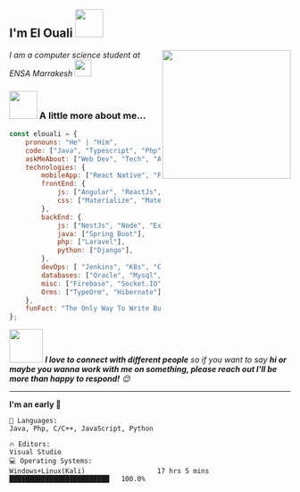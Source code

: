 
<h2>I'm El Ouali <img src="https://media.giphy.com/media/12oufCB0MyZ1Go/giphy.gif" width="50"></h2>
<img align='right' src="https://media.giphy.com/media/M9gbBd9nbDrOTu1Mqx/giphy.gif" width="230">
<p><em>I am a computer science student at ENSA Marrakesh <img src="https://media.giphy.com/media/WUlplcMpOCEmTGBtBW/giphy.gif" width="30"> 
</em></p>


### <img src="https://media.giphy.com/media/VgCDAzcKvsR6OM0uWg/giphy.gif" width="50"> A little more about me...  

```javascript
const elouali = {
    pronouns: "He" | "Him",
    code: ["Java", "Typescript", "Php", "Python", "C", "C++"],
    askMeAbout: ["Web Dev", "Tech", "App dev", "Writing", "UI/UX Design"],
    technologies: {
        mobileApp: ["React Native", "Flutter"],
        frontEnd: {
            js: ["Angular", "ReactJs", "VueJs", "Redux", "jQuery"],
            css: ["Materialize", "MaterielUi"]
        },
        backEnd: {
            js: ["NestJs", "Node", "Express", "Socket.Io"],
            java: ["Spring Boot"],
            php: ["Laravel"],
            python: ["Django"],
        },
        devOps: [ "Jenkins", "K8s", "CI/CD", "ArgoCD" ],
        databases: ["Oracle", "Mysql", "Mongodb", "Sqlite", "Postgres"],
        misc: ["Firebase", "Socket.IO"],
        Orms: ["TypeOrm", "Hibernate"]
    },
    funFact: "The Only Way To Write Bug Free Code Is Not Writing It At All:)"
};
```

<img src="https://media.giphy.com/media/LnQjpWaON8nhr21vNW/giphy.gif" width="60"> <em><b>I love to connect with different people</b> so if you want to say <b>hi or maybe you wanna work with me on something, please reach out I'll be more than happy to respond!</b> 😊</em>

---
<!--START_SECTION:waka-->
**I'm an early 🐤** 

```
💬 Languages: 
Java, Php, C/C++, JavaScript, Python

🔥 Editors: 
Visual Studio         
💻 Operating Systems: 
Windows+Linux(Kali)                  17 hrs 5 mins       █████████████████████████   100.0%

```
<!--END_SECTION:waka-->

